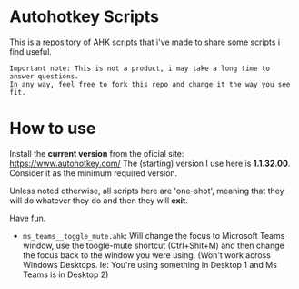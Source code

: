 # Autohotkey Scripts
This is a repository of AHK scripts that i've made to share some scripts i find useful.

```
Important note: This is not a product, i may take a long time to answer questions. 
In any way, feel free to fork this repo and change it the way you see fit.
```

# How to use
Install the **current version** from the oficial site: https://www.autohotkey.com/
The (starting) version I use here is **1.1.32.00**. Consider it as the minimum required version.

Unless noted otherwise, all scripts here are 'one-shot', meaning that they will do whatever they do and then they will **exit**.

Have fun.


- ```ms_teams__toggle_mute.ahk```: Will change the focus to Microsoft Teams window, use the toogle-mute shortcut (Ctrl+Shit+M) and then change the focus back to the window you were using. (Won't work across Windows Desktops. Ie: You're using something in Desktop 1 and Ms Teams is in Desktop 2)